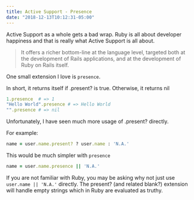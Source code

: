 ```yaml
---
title: Active Support - Presence
date: "2018-12-13T10:12:31-05:00"
---
```


Active Support as a whole gets a bad wrap. Ruby is all about developer happiness and that is really what Active Support is all about.

> It offers a richer bottom-line at the language level, targeted both at the development of Rails applications, and at the development of Ruby on Rails itself.

One small extension I love is `presence`.

In short, it returns itself if .present? is true. Otherwise, it returns nil

```ruby
1.presence  # => 1
"Hello World".presence # => Hello World
"".presence # => nil
```

Unfortunately, I have seen much more usage of .present? directly.

For example:

```ruby
name = user.name.present? ? user.name : 'N.A.'
```

This would be much simpler with `presence`

```ruby
name = user.name.presence || 'N.A.'
```

If you are not familiar with Ruby, you may be asking why not just use `user.name || 'N.A.'` directly. The present? (and related blank?) extension will handle empty strings which in Ruby are evaluated as truthy.
